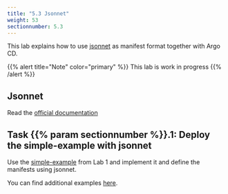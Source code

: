 ```yaml
---
title: "5.3 Jsonnet"
weight: 53
sectionnumber: 5.3
---
```


This lab explains how to use [jsonnet](https://jsonnet.org/)  as manifest format together with Argo CD.

{{% alert title="Note" color="primary" %}}
This lab is work in progress
{{% /alert %}}


## Jsonnet

Read the [official documentation](https://argoproj.github.io/argo-cd/user-guide/jsonnet/)


## Task {{% param sectionnumber %}}.1: Deploy the simple-example with jsonnet

Use the [simple-example](https://github.com/acend/argocd-training-examples/tree/master/example-app) from Lab 1 and implement it and define the manifests using jsonnet.

You can find additional examples [here](https://github.com/argoproj/argocd-example-apps).
